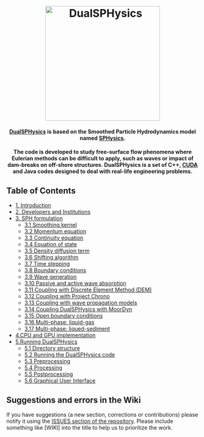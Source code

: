 <h1 align="center">
  <br>
  <a href="http://dual.sphysics.org/"><img src="http://design.sphysics.org/img/logo_dualsphysics.png" alt="DualSPHysics" width="300"></a>
</h1>

<h4 align="center"><a href="https://http://www.dual.sphysics.org" target="_blank">DualSPHysics</a> is based on the Smoothed Particle Hydrodynamics model named <a href="https://http://www.sphysics.org" target="_blank">SPHysics</a>.</h4>

<h4 align="center">The code is developed to study free-surface flow phenomena where Eulerian methods can be difficult to apply, such as waves or impact of dam-breaks on off-shore structures. DualSPHysics is a set of C++, <a href="https://developer.nvidia.com/cuda-zone" target="_blank">CUDA</a> and Java codes designed to deal with real-life engineering problems.</h4>


## Table of Contents
<div>
    <ul>
        <li>
            <a href="../1.-Introduction">1. Introduction</a>
        </li>
        <li>
            <a href="../2.-Developers-and-Institutions">2. Developers and Institutions</a>
        </li>
        <li>
            <a href="../3.-SPH-formulation">3. SPH formulation</a>
            <ul>
                <li><a href="../3.-SPH-formulation#31-smoothing-kernel">3.1 Smoothing kernel</a></li>
                <li><a href="../3.-SPH-formulation#32-momentum-equation">3.2 Momentum equation</a></li>
                <li><a href="../3.-SPH-formulation#33-continuity-equation">3.3 Continuity equation</a></li>
                <li><a href="../3.-SPH-formulation#34-equation-of-state">3.4 Equation of state</a></li>
                <li><a href="../3.-SPH-formulation#35-density-diffusion-term">3.5 Density diffusion term</a></li>
                <li><a href="../3.-SPH-formulation#36-shifting-algorithm">3.6 Shifting algorithm</a></li>
                <li><a href="../3.-SPH-formulation#37-time-stepping">3.7 Time stepping</a></li>
                <li><a href="../3.-SPH-formulation#38-boundary-conditions">3.8 Boundary conditions</a></li>
                <li><a href="../3.-SPH-formulation#39-wave-generation">3.9 Wave generation</a></li>
                <li><a href="../3.-SPH-formulation#310-passive-and-active-wave-absorption">3.10 Passive and active wave absorption</a></li>
                <li><a href="../3.-SPH-formulation#311-coupling-with-discrete-element-method-dem">3.11 Coupling with Discrete Element Method (DEM)</a></li>
                <li><a href="../3.-SPH-formulation#312-coupling-dualsphysics-with-project-chrono">3.12 Coupling with Project Chrono</a></li>
                <li><a href="../3.-SPH-formulation#313-coupling-with-wave-propagation-models">3.13 Coupling with wave propagation models</a></li>
                <li><a href="../3.-SPH-formulation#314-coupling-dualsphysics-with-moordyn">3.14 Coupling DualSPHysics with MoorDyn</a></li>
                <li><a href="../3.-SPH-formulation#315-open-boundary-conditions">3.15 Open boundary conditions</a></li>
                <li><a href="../3.-SPH-formulation#316-multi-phase-two-phase-liquid-gas-implementation-in-dualsphysics">3.16 Multi-phase: liquid-gas</a></li>
                <li><a href="../3.-SPH-formulation#317-multi-phase-two-phase-liquid-sediment-implementation-in-dualsphysics">3.17 Multi-phase: liqued-sediment</a></li>
            </ul>
        </li>
        <li>
            <a href="../4.-CPU-and-GPU-implementation">4.CPU and GPU implementation</a>
        </li>
   <li>
            <a href="../5.-Running-DualSPHysics">5.Running DualSPHysics</a>
            <ul>
                <li><a href="../5.-Running-DualSPHysics#51-directory-structure">5.1 Directory structure</a></li>
                <li><a href="../5.-Running-DualSPHysics#52-running-the-dualSPHysics-code">5.2 Running the DualSPHysics code</a></li>
                <li><a href="../5.-Running-DualSPHysics#53-preprocessing">5.3 Preprocessing</a></li>
                <li><a href="../5.-Running-DualSPHysics#54-processing">5.4 Processing</a></li>
                <li><a href="../5.-Running-DualSPHysics#55-postprocessing">5.5 Postprocessing</a></li>
                <li><a href="../5.-Running-DualSPHysics#56-graphical-user-interface">5.6 Graphical User Interface</a></li>
            </ul>
        </li>
       </ul>
</div>



## Suggestions and errors in the Wiki
If you have suggestions (a new section, corrections or contributions) please notify it using the [ISSUES section of the repository](https://github.com/DualSPHysics/DualSPHysics/issues). Please include something like [WIKI] into the title to help us to prioritize the work.
